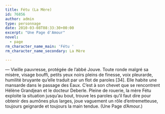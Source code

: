 ```yaml
---
title: Fétu (La Mère)
id: 76856
author: admin
type: personnage
date: 2010-03-08T08:33:30+00:00
excerpt: "Une Page d'Amour"
novel:
  - page
rm_character_name_main: 'Fétu '
rm_character_name_secondary: La Mère

---
```

— Vieille pauvresse, protégée de l&rsquo;abbé Jouve. Toute ronde malgré sa misère, visage bouffi, petits yeux noirs pleins de finesse, voix pleurarde, humilité bruyante qu&rsquo;elle traduit par un flot de paroles [34]. Elle habite une mansarde dans le passage des Eaux. C&rsquo;est à son chevet que se rencontrent Hélène Grandjean et le docteur Deberle. Pleine de rouerie, la mère Fétu exploite la situation jusqu&rsquo;au bout, trouve les paroles qu&rsquo;il faut dire pour obtenir des aumônes plus larges, joue vaguement un rôle d&rsquo;entremetteuse, toujours geignarde et toujours la main tendue. (Une Page d&rsquo;Amour.)